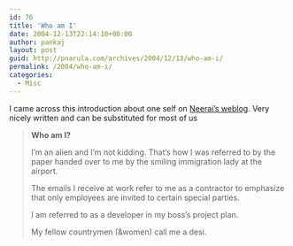 ```yaml
---
id: 76
title: 'Who am I'
date: 2004-12-13T22:14:10+00:00
author: pankaj
layout: post
guid: http://pnarula.com/archives/2004/12/13/who-am-i/
permalink: /2004/who-am-i/
categories:
  - Misc
---
```

I came across this introduction about one self on <a href="http://weblog.neeraj.name/blog/_WebPages/aboutme.html" onclick="_gaq.push(['_trackEvent', 'outbound-article', 'http://weblog.neeraj.name/blog/_WebPages/aboutme.html', 'Neeraj&#8217;s weblog']);" >Neeraj&#8217;s weblog</a>. Very nicely written and can be substituted for most of us

> **Who am I?**
> 
> I&#8217;m an alien and I&#8217;m not kidding. That&#8217;s how I was referred to by the paper handed over to me by the smiling immigration lady at the airport.
> 
> The emails I receive at work refer to me as a contractor to emphasize that only employees are invited to certain special parties.
> 
> I am referred to as a developer in my boss&#8217;s project plan.
> 
> My fellow countrymen (&women) call me a desi.